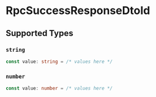 # RpcSuccessResponseDtoId


## Supported Types

### `string`

```typescript
const value: string = /* values here */
```

### `number`

```typescript
const value: number = /* values here */
```

